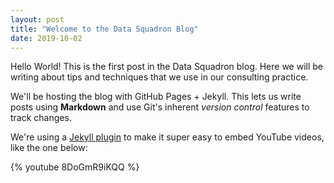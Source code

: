 ```yaml
---
layout: post
title: "Welcome to the Data Squadron Blog"
date: 2019-10-02
---
```


Hello World! This is the first post in the Data Squadron blog. Here we will be writing about tips and techniques that we use in our consulting practice.

We'll be hosting the blog with GitHub Pages + Jekyll. This lets us write posts using **Markdown** and use Git's inherent *version control* features to track changes.

We're using a [Jekyll plugin](https://gist.github.com/joelverhagen/1805814) to make it super easy to embed YouTube videos, like the one below:

{% youtube 8DoGmR9iKQQ %}

